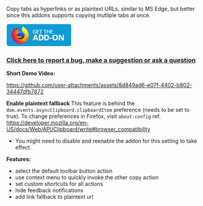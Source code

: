 Copy tabs as hyperlinks or as plaintext URLs, similar to MS Edge, but better since this addons supports copying mutliple tabs at once.

[![](https://raw.githubusercontent.com/igorlogius/igorlogius/main/geFxAddon.png)](https://addons.mozilla.org/en-US/firefox/addon/copy-tabs/)

### [Click here to report a bug, make a suggestion or ask a question](https://github.com/igorlogius/igorlogius/issues/new/choose)

<b>Short Demo Video:</b>

https://github.com/user-attachments/assets/8d849ad6-e07f-4402-b802-34447dfb7872

<b>Enable plaintext fallback</b>
This feature is behind the `dom.events.asyncClipboard.clipboardItem` preference
(needs to be set to true). To change preferences in Firefox, visit `about:config` 
ref. https://developer.mozilla.org/en-US/docs/Web/API/Clipboard/write#browser_compatibility
- You might need to disable and reenable the addon for this setting to take effect.

<b>Features:</b>
<ul>
  <li>select the default toolbar button action</li>
  <li>use context menu to quickly invoke the other copy action</li>
  <li>set custom shortcuts for all actions</li>
  <li>hide feedback notifications</li>
  <li>add link fallback to plaintext url</li>
</ul>
